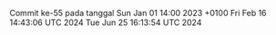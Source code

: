 Commit ke-55 pada tanggal Sun Jan 01 14:00 2023 +0100
Fri Feb 16 14:43:06 UTC 2024
Tue Jun 25 16:13:54 UTC 2024
